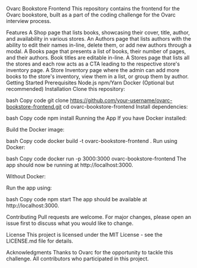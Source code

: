 Ovarc Bookstore Frontend
This repository contains the frontend for the Ovarc bookstore, built as a part of the coding challenge for the Ovarc interview process.

Features
A Shop page that lists books, showcasing their cover, title, author, and availability in various stores.
An Authors page that lists authors with the ability to edit their names in-line, delete them, or add new authors through a modal.
A Books page that presents a list of books, their number of pages, and their authors. Book titles are editable in-line.
A Stores page that lists all the stores and each row acts as a CTA leading to the respective store's inventory page.
A Store Inventory page where the admin can add more books to the store's inventory, view them in a list, or group them by author.
Getting Started
Prerequisites
Node.js
npm/Yarn
Docker (Optional but recommended)
Installation
Clone this repository:

bash
Copy code
git clone https://github.com/your-username/ovarc-bookstore-frontend.git
cd ovarc-bookstore-frontend
Install dependencies:

bash
Copy code
npm install
Running the App
If you have Docker installed:

Build the Docker image:

bash
Copy code
docker build -t ovarc-bookstore-frontend .
Run using Docker:

bash
Copy code
docker run -p 3000:3000 ovarc-bookstore-frontend
The app should now be running at http://localhost:3000.

Without Docker:

Run the app using:

bash
Copy code
npm start
The app should be available at http://localhost:3000.

Contributing
Pull requests are welcome. For major changes, please open an issue first to discuss what you would like to change.

License
This project is licensed under the MIT License - see the LICENSE.md file for details.

Acknowledgments
Thanks to Ovarc for the opportunity to tackle this challenge.
All contributors who participated in this project.
